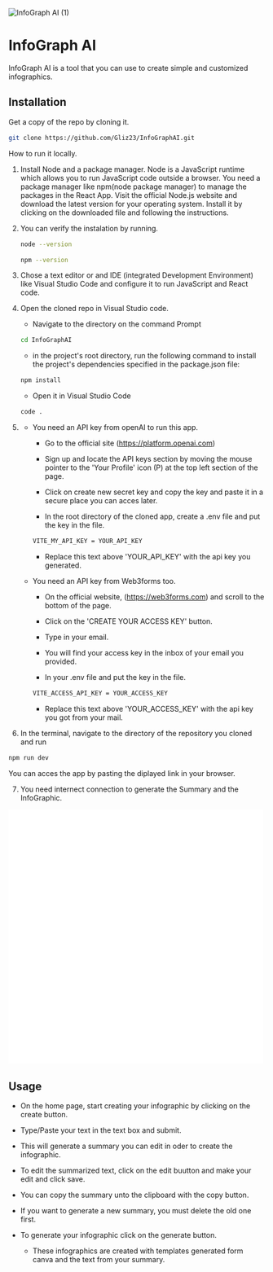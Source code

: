 ![InfoGraph AI (1)](https://github.com/Gliz23/InfoGraphAI/blob/main/src/assets/banner.png)

# InfoGraph AI

InfoGraph AI is a tool that you can use to create simple and customized infographics.

## Installation

Get a copy of the repo by cloning it.

```bash
git clone https://github.com/Gliz23/InfoGraphAI.git
```

How to run it locally.

1. Install Node and a package manager.
   Node is a JavaScript runtime which allows you to run JavaScript code outside a browser.
   You need a package manager like npm(node package manager) to manage the packages in the React App.
   Visit the official Node.js website and download the latest version for your operating system.
   Install it by clicking on the downloaded file and following the instructions.

2. You can verify the instalation by running.

   ```bash
   node --version
   ```

   ```bash
   npm --version
   ```

3. Chose a text editor or and IDE (integrated Development Environment) like Visual Studio Code and configure it to run JavaScript and React code.

4. Open the cloned repo in Visual Studio code.

   - Navigate to the directory on the command Prompt

   ```bash
   cd InfoGraphAI
   ```

   - in the project's root directory, run the following command to install the project's dependencies specified in the package.json file:

   ```bash
   npm install
   ```

   - Open it in Visual Studio Code

   ```bash
   code .
   ```

5. - You need an API key from openAI to run this app.

     - Go to the official site (https://platform.openai.com)

     - Sign up and locate the API keys section by moving the mouse pointer to the 'Your Profile' icon (P) at the top left section of the page.

     - Click on create new secret key and copy the key and paste it in a secure place you can acces later.

     - In the root directory of the cloned app, create a .env file and put the key in the file.

     ```bash
     VITE_MY_API_KEY = YOUR_API_KEY
     ```

     - Replace this text above 'YOUR_API_KEY' with the api key you generated.

   - You need an API key from Web3forms too.

     - On the official website, (https://web3forms.com) and scroll to the bottom of the page.

     - Click on the 'CREATE YOUR ACCESS KEY' button.

     - Type in your email.

     - You will find your access key in the inbox of your email you provided.

     - In your .env file and put the key in the file.

     ```bash
     VITE_ACCESS_API_KEY = YOUR_ACCESS_KEY
     ```

     - Replace this text above 'YOUR_ACCESS_KEY' with the api key you got from your mail.

6. In the terminal, navigate to the directory of the repository you cloned and run

```bash
npm run dev
```

You can acces the app by pasting the diplayed link in your browser.

7. You need internect connection to generate the Summary and the InfoGraphic.

![Logo](https://github.com/Gliz23/InfoGraphAI/blob/main/src/assets/flogo.png)

## Usage

- On the home page, start creating your infographic by clicking on the create button.

- Type/Paste your text in the text box and submit.

- This will generate a summary you can edit in oder to create the infographic.

- To edit the summarized text, click on the edit buutton and make your edit and click save.

- You can copy the summary unto the clipboard with the copy button.

- If you want to generate a new summary, you must delete the old one first.

- To generate your infographic click on the generate button.

  - These infographics are created with templates generated form
    canva and the text from your summary.
